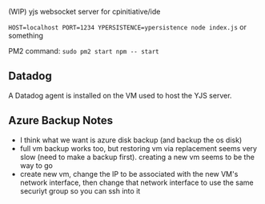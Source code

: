 (WIP) yjs websocket server for cpinitiative/ide

`HOST=localhost PORT=1234 YPERSISTENCE=ypersistence node index.js` or something


PM2 command: `sudo pm2 start npm -- start`

## Datadog

A Datadog agent is installed on the VM used to host the YJS server.

## Azure Backup Notes

- I think what we want is azure disk backup (and backup the os disk)
- full vm backup works too, but restoring vm via replacement seems very slow (need to make a backup first). creating a new vm seems to be the way to go
- create new vm, change the IP to be associated with the new VM's network interface, then change that network interface to use the same securiyt group so you can ssh into it